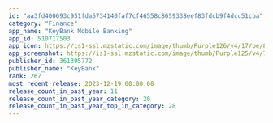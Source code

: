 ```yaml
---
id: "aa3fd400693c951fda5734140faf7cf46558c8659338eef83fdcb9f4dcc51cba"
category: "Finance"
app_name: "KeyBank Mobile Banking"
app_id: 510717503
app_icon: https://is1-ssl.mzstatic.com/image/thumb/Purple126/v4/17/be/89/17be8915-5965-3088-9c87-de9a4b35294c/AppIcon-0-1x_U007emarketing-0-9-0-85-220.png/1024x1024bb.png
app_screenshot: https://is1-ssl.mzstatic.com/image/thumb/Purple125/v4/7c/7f/62/7c7f629d-d019-0676-73f8-c9653cf4f527/5beccd5c-1446-44e0-a56a-3b21fb564ddc_01_-_Details_iOS_lg.png/1284x2778bb.png
publisher_id: 361395772
publisher_name: "KeyBank"
rank: 267
most_recent_release: 2023-12-19 00:00:00
release_count_in_past_year: 11
release_count_in_past_year_category: 20
release_count_in_past_year_top_in_category: 28
---
```

